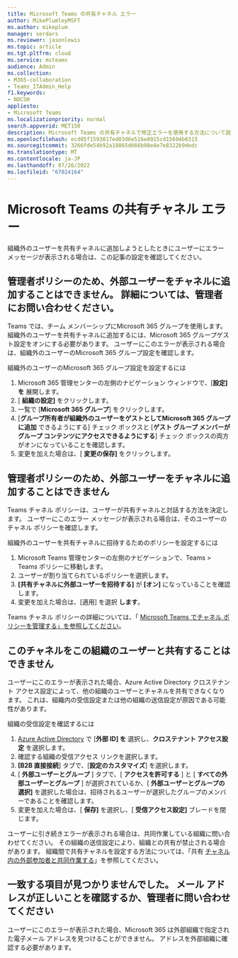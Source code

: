 ```yaml
---
title: Microsoft Teams の共有チャネル エラー
author: MikePlumleyMSFT
ms.author: mikeplum
manager: serdars
ms.reviewer: jasonlewis
ms.topic: article
ms.tgt.pltfrm: cloud
ms.service: msteams
audience: Admin
ms.collection:
- M365-collaboration
- Teams_ITAdmin_Help
f1.keywords:
- NOCSH
appliesto:
- Microsoft Teams
ms.localizationpriority: normal
search.appverid: MET150
description: Microsoft Teams の共有チャネルで修正エラーを使用する方法について説明します。
ms.openlocfilehash: ecd05f1593817ed03d6e516e8915cd15694b6315
ms.sourcegitcommit: 3266fde54b92a18865d666b98e4e7e8322b9dedc
ms.translationtype: MT
ms.contentlocale: ja-JP
ms.lasthandoff: 07/26/2022
ms.locfileid: "67024164"
---
```

# <a name="shared-channels-errors-in-microsoft-teams"></a>Microsoft Teams の共有チャネル エラー

組織外のユーザーを共有チャネルに追加しようとしたときにユーザーにエラー メッセージが表示される場合は、この記事の設定を確認してください。 

## <a name="due-to-admin-policy-you-cant-add-external-people-to-the-channel-for-more-info-talk-to-your-admin"></a>管理者ポリシーのため、外部ユーザーをチャネルに追加することはできません。 詳細については、管理者にお問い合わせください。

Teams では、チーム メンバーシップにMicrosoft 365 グループを使用します。 組織外のユーザーを共有チャネルに追加するには、Microsoft 365 グループゲスト設定をオンにする必要があります。 ユーザーにこのエラーが表示される場合は、組織外のユーザーのMicrosoft 365 グループ設定を確認します。

組織外のユーザーのMicrosoft 365 グループ設定を設定するには
1. Microsoft 365 管理センターの左側のナビゲーション ウィンドウで、[**設定] を** 展開します。
1. [ **組織の設定]** をクリックします。
1. 一覧で [**Microsoft 365 グループ**] をクリックします。
1. [**グループ所有者が組織外のユーザーをゲストとしてMicrosoft 365 グループに追加** できるようにする] チェック ボックスと [**ゲスト グループ メンバーがグループ コンテンツにアクセスできるようにする**] チェック ボックスの両方がオンになっていることを確認します。
1. 変更を加えた場合は、[ **変更の保存]** をクリックします。

## <a name="due-to-admin-policy-you-cant-add-external-people-to-the-channel"></a>管理者ポリシーのため、外部ユーザーをチャネルに追加することはできません

Teams チャネル ポリシーは、ユーザーが共有チャネルと対話する方法を決定します。 ユーザーにこのエラー メッセージが表示される場合は、そのユーザーのチャネル ポリシーを確認します。

組織外のユーザーを共有チャネルに招待するためのポリシーを設定するには
1. Microsoft Teams 管理センターの左側のナビゲーションで、Teams > Teams ポリシーに移動します。
1. ユーザーが割り当てられているポリシーを選択します。
1. **[共有チャネルに外部ユーザーを招待する]** が **[オン]** になっていることを確認します。
1. 変更を加えた場合は、[適用] を選択 **します**。

Teams チャネル ポリシーの詳細については、「 [Microsoft Teams でチャネル ポリシーを管理する」を参照してください](teams-policies.md)。

## <a name="you-cant-share-this-channel-with-people-from-this-org"></a>このチャネルをこの組織のユーザーと共有することはできません

ユーザーにこのエラーが表示された場合、Azure Active Directory クロステナント アクセス設定によって、他の組織のユーザーとチャネルを共有できなくなります。 これは、組織内の受信設定または他の組織の送信設定が原因である可能性があります。

組織の受信設定を確認するには
1. [Azure Active Directory](https://aad.portal.azure.com) で [**外部 ID] を** 選択し、**クロステナント アクセス設定** を選択します。
1. 確認する組織の受信アクセス リンクを選択します。
1. **[B2B 直接接続**] タブで、[**設定のカスタマイズ**] を選択します。
1. [ **外部ユーザーとグループ** ] タブで、[ **アクセスを許可する** ] と [ **すべての外部ユーザーとグループ** ] が選択されているか、[ **外部ユーザーとグループの選択]** を選択した場合は、招待されるユーザーが選択したグループのメンバーであることを確認します。
1. 変更を加えた場合は、[ **保存]** を選択し、[ **受信アクセス設定]** ブレードを閉じます。

ユーザーに引き続きエラーが表示される場合は、共同作業している組織に問い合わせてください。 その組織の送信設定により、組織との共有が禁止される場合があります。 組織間で共有チャネルを設定する方法については、「共有 [チャネル内の外部参加者と共同作業する](/microsoft-365/solutions/collaborate-teams-direct-connect)」を参照してください。

## <a name="we-couldnt-find-any-matches-make-sure-the-email-address-is-correct-or-talk-to-your-admin"></a>一致する項目が見つかりませんでした。 メール アドレスが正しいことを確認するか、管理者に問い合わせてください

ユーザーにこのエラーが表示された場合、Microsoft 365 は外部組織で指定された電子メール アドレスを見つけることができません。 アドレスを外部組織に確認する必要があります。

